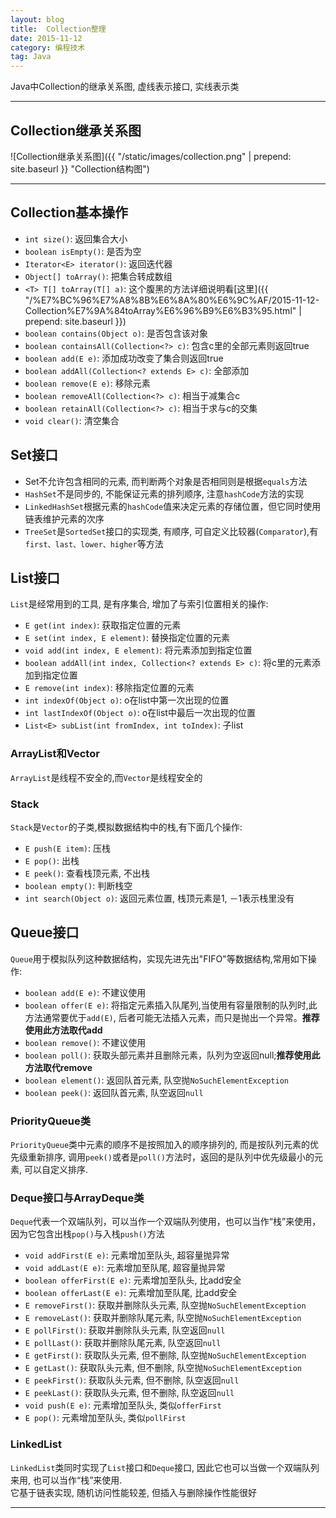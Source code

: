 ```yaml
---
layout: blog
title:  Collection整理
date: 2015-11-12
category: 编程技术
tag: Java
---
```

Java中Collection的继承关系图, 虚线表示接口, 实线表示类




*****

## Collection继承关系图

![Collection继承关系图]({{ "/static/images/collection.png" | prepend: site.baseurl }} "Collection结构图")

******
## Collection基本操作

* `int size()`: 返回集合大小
* `boolean isEmpty()`: 是否为空
* `Iterator<E> iterator()`: 返回迭代器
* `Object[] toArray()`: 把集合转成数组
* `<T> T[] toArray(T[] a)`: 这个腹黑的方法详细说明看[这里]({{ "/%E7%BC%96%E7%A8%8B%E6%8A%80%E6%9C%AF/2015-11-12-Collection%E7%9A%84toArray%E6%96%B9%E6%B3%95.html" | prepend: site.baseurl }})
* `boolean contains(Object o)`: 是否包含该对象
* `boolean containsAll(Collection<?> c)`: 包含c里的全部元素则返回true
* `boolean add(E e)`: 添加成功改变了集合则返回true
* `boolean addAll(Collection<? extends E> c)`: 全部添加
* `boolean remove(E e)`: 移除元素
* `boolean removeAll(Collection<?> c)`: 相当于减集合c
* `boolean retainAll(Collection<?> c)`: 相当于求与c的交集
* `void clear()`: 清空集合

## Set接口
* Set不允许包含相同的元素, 而判断两个对象是否相同则是根据`equals`方法
* `HashSet`不是同步的, 不能保证元素的排列顺序, 注意`hashCode`方法的实现
* `LinkedHashSet`根据元素的`hashCode`值来决定元素的存储位置，但它同时使用链表维护元素的次序
* `TreeSet`是`SortedSet`接口的实现类, 有顺序, 可自定义比较器(`Comparator`),有`first、last、lower、higher`等方法

## List接口
`List`是经常用到的工具, 是有序集合, 增加了与索引位置相关的操作:
* `E get(int index)`: 获取指定位置的元素
* `E set(int index, E element)`: 替换指定位置的元素
* `void add(int index, E element)`: 将元素添加到指定位置
* `boolean addAll(int index, Collection<? extends E> c)`: 将c里的元素添加到指定位置
* `E remove(int index)`: 移除指定位置的元素
* `int indexOf(Object o)`: o在list中第一次出现的位置
* `int lastIndexOf(Object o)`: o在list中最后一次出现的位置
* `List<E> subList(int fromIndex, int toIndex)`: 子list

### ArrayList和Vector
`ArrayList`是线程不安全的,而`Vector`是线程安全的  
### Stack
`Stack`是`Vector`的子类,模拟数据结构中的栈,有下面几个操作:
* `E push(E item)`: 压栈
* `E pop()`: 出栈
* `E peek()`: 查看栈顶元素, 不出栈
* `boolean empty()`: 判断栈空
* `int search(Object o)`: 返回元素位置, 栈顶元素是1, －1表示栈里没有

## Queue接口
`Queue`用于模拟队列这种数据结构，实现先进先出"FIFO"等数据结构,常用如下操作:
* `boolean add(E e)`: 不建议使用
* `boolean offer(E e)`: 将指定元素插入队尾列,当使用有容量限制的队列时,此方法通常要优于`add(E)`,
后者可能无法插入元素，而只是抛出一个异常。**推荐使用此方法取代add**
* `boolean remove()`: 不建议使用
* `boolean poll()`: 获取头部元素并且删除元素，队列为空返回null;**推荐使用此方法取代remove**
* `boolean element()`: 返回队首元素, 队空抛`NoSuchElementException`
* `boolean peek()`: 返回队首元素, 队空返回`null`

### PriorityQueue类
`PriorityQueue`类中元素的顺序不是按照加入的顺序排列的, 而是按队列元素的优先级重新排序,
调用`peek()`或者是`poll()`方法时，返回的是队列中优先级最小的元素, 可以自定义排序.

### Deque接口与ArrayDeque类
`Deque`代表一个双端队列，可以当作一个双端队列使用，也可以当作“栈”来使用，因为它包含出栈`pop()`与入栈`push()`方法
* `void addFirst(E e)`: 元素增加至队头, 超容量抛异常
* `void addLast(E e)`: 元素增加至队尾, 超容量抛异常
* `boolean offerFirst(E e)`: 元素增加至队头, 比add安全
* `boolean offerLast(E e)`: 元素增加至队尾, 比add安全
* `E removeFirst()`: 获取并删除队头元素, 队空抛`NoSuchElementException`
* `E removeLast()`: 获取并删除队尾元素, 队空抛`NoSuchElementException`
* `E pollFirst()`: 获取并删除队头元素, 队空返回`null`
* `E pollLast()`: 获取并删除队尾元素, 队空返回`null`
* `E getFirst()`: 获取队头元素, 但不删除, 队空抛`NoSuchElementException`
* `E getLast()`: 获取队头元素, 但不删除, 队空抛`NoSuchElementException`
* `E peekFirst()`: 获取队头元素, 但不删除, 队空返回`null`
* `E peekLast()`: 获取队头元素, 但不删除, 队空返回`null`
* `void push(E e)`: 元素增加至队头, 类似`offerFirst`
* `E pop()`: 元素增加至队头, 类似`pollFirst`

### LinkedList
`LinkedList`类同时实现了`List`接口和`Deque`接口, 因此它也可以当做一个双端队列来用, 也可以当作“栈”来使用.  
它基于链表实现, 随机访问性能较差, 但插入与删除操作性能很好


*****
